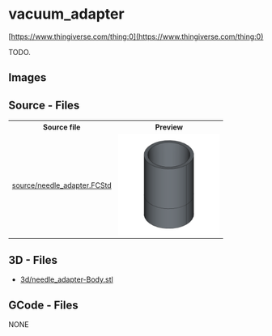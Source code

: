 # vacuum_adapter

[https://www.thingiverse.com/thing:0](https://www.thingiverse.com/thing:0)



TODO.

## Images

## Source - Files

<table>
  <tr>
    <th>Source file</th>
    <th>Preview</th>
  </tr>
  <tr>
    <td>
        <a href="source/needle_adapter.FCStd">source/needle_adapter.FCStd</a>
    </td>
    <td>
        <img src="img/previews/needle_adapter.png" alt="img/previews/needle_adapter.png" width="200"/>
    </td>
  </tr>
</table>

## 3D - Files
* [3d/needle_adapter-Body.stl](3d/needle_adapter-Body.stl)

## GCode - Files
NONE